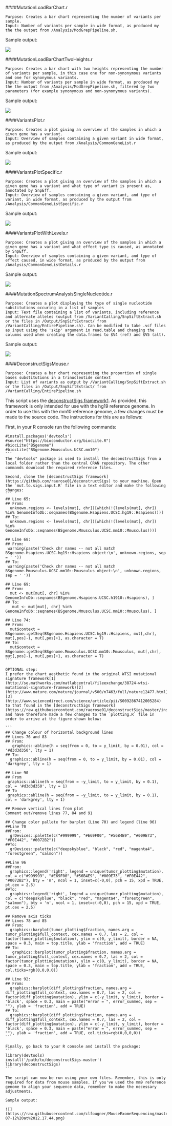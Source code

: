 ####MutationLoadBarChart.r
```
Purpose: Creates a bar chart representing the number of variants per sample.
Input: Number of variants per sample in wide format, as produced my the the output from /Analysis/ModGrepPipeline.sh.
```
Sample output:

![](https://raw.githubusercontent.com/clfougner/MouseExomeSequencing/master/Figures/SampleImages/Screen%20Shot%202016-07-12%20at%2012.17.44.png)

####MutationLoadBarChartTwoHeights.r
```
Purpose: Creates a bar chart with two heights representing the number of variants per sample, in this case one for non-synonymous variants and one for synonymous variants.
Input: Number of variants per sample in wide format, as produced my the the output from /Analysis/ModGrepPipeline.sh, filtered by two parameters (for example synonymous and non-synonymous variants).
```
Sample output:

![](https://raw.githubusercontent.com/clfougner/MouseExomeSequencing/master/Figures/SampleImages/Screen%20Shot%202016-07-12%20at%2012.18.08.png)

####VariantsPlot.r
```
Purpose: Creates a plot giving an overview of the samples in which a given gene has a variant.
Input: Overview of samples containing a given variant in wide format, as produced by the output from /Analysis/CommonGeneList.r
```
Sample output:

![](https://raw.githubusercontent.com/clfougner/MouseExomeSequencing/master/Figures/SampleImages/Screen%20Shot%202016-07-12%20at%2012.10.02.png)

####VariantsPlotSpecific.r
```
Purpose: Creates a plot giving an overview of the samples in which a given gene has a variant and what type of variant is present as, annotated by SnpEff.
Input: Overview of samples containing a given variant, and type of variant, in wide format, as produced by the output from /Analysis/CommonGeneListSpecific.r
```
Sample output:

![](https://raw.githubusercontent.com/clfougner/MouseExomeSequencing/master/Figures/SampleImages/Screen%20Shot%202016-07-12%20at%2012.16.04.png)

####VariantsPlotWithLevels.r
```
Purpose: Creates a plot giving an overview of the samples in which a given gene has a variant and what effect type is caused, as annotated by SnpEff.
Input: Overview of samples containing a given variant, and type of effect caused, in wide format, as produced by the output from /Analysis/CommonGeneListDetails.r
```
Sample output:

![](https://raw.githubusercontent.com/clfougner/MouseExomeSequencing/master/Figures/SampleImages/Screen%20Shot%202016-07-12%20at%2012.17.20.png)

####MutationSpectrumAnalysisSingleNucleotide.r
```
Purpose: Creates a plot displaying the type of single nucleotide substitutions occuring in a list of samples
Input: Text file containing a list of variants, including reference and alternate alleles (output from /VariantCalling/SnpSiftExtract.sh or the files in /Output/SnpSiftExtract/ from /VariantCalling/EntirePipeline.sh). Can be modified to take .vcf files as input using the 'skip' argument in read.table and changing the columns used when creating the data.frames to $V4 (ref) and $V5 (alt).
```
Sample output:

![](https://raw.githubusercontent.com/clfougner/MouseExomeSequencing/master/Figures/SampleImages/SingleNucleotideSubstitutionSpectrum.png)

####DeconstructSigsMouse.r
```
Purpose: Creates a bar chart representing the proportion of single bases substitutions in a trinucleotide context
Input: List of variants as output by /VariantCalling/SnpSiftExtract.sh or the files in /Output/SnpSiftExtract/ from /VariantCalling/EntirePipeline.sh
```

This script uses the [deconstructSigs framework](https://github.com/raerose01/deconstructSigs)[1](https://genomebiology.biomedcentral.com/articles/10.1186/s13059-016-0893-4). As provided, this framework is only intended for use with the hg19 reference genome. In order to use this with the mm10 reference genome, a few changes must be made to the source code. The instructions for this are as follows:

First, in your R console run the following commands:
````
#install.packages('devtools')
#source("https://bioconductor.org/biocLite.R")
#biocLite("BSgenome")
#biocLite("BSgenome.Mmusculus.UCSC.mm10")
```
The "devtools" package is used to install the deconstructSigs from a local folder rather than the central CRAN repository. The other commands download the required reference files.

Second, clone the [deconstructSigs framework](https://github.com/raerose01/deconstructSigs) to your machine. Open the `mut.to.sigs.input.R` file in a text editor and make the following changes:
```
## Line 65:
## From:
  unknown.regions <- levels(mut[, chr])[which(!(levels(mut[, chr]) %in% GenomeInfoDb::seqnames(BSgenome.Hsapiens.UCSC.hg19::Hsapiens)))]
## To:
  unknown.regions <- levels(mut[, chr])[which(!(levels(mut[, chr]) %in% GenomeInfoDb::seqnames(BSgenome.Mmusculus.UCSC.mm10::Mmusculus)))]

## Line 68:
## From:
 warning(paste('Check chr names -- not all match BSgenome.Hsapiens.UCSC.hg19::Hsapiens object:\n', unknown.regions, sep = ' '))
## To:
 warning(paste('Check chr names -- not all match BSgenome.Mmusculus.UCSC.mm10::Mmusculus object:\n', unknown.regions, sep = ' '))

## Line 69:
## From:
  mut <- mut[mut[, chr] %in% GenomeInfoDb::seqnames(BSgenome.Hsapiens.UCSC.h1910::Hsapiens), ]
## To:
   mut <- mut[mut[, chr] %in% GenomeInfoDb::seqnames(BSgenome.Mmusculus.UCSC.mm10::Mmusculus), ]

## Line 74:
## From:
  mut$context = BSgenome::getSeq(BSgenome.Hsapiens.UCSC.hg19::Hsapiens, mut[,chr], mut[,pos]-1, mut[,pos]+1, as.character = T)
## To:
  mut$context = BSgenome::getSeq(BSgenome.Mmusculus.UCSC.mm10::Mmusculus, mut[,chr], mut[,pos]-1, mut[,pos]+1, as.character = T)
```

OPTIONAL step:
I prefer the chart aesthetic found in the original WTSI mutational signature framework[1](http://se.mathworks.com/matlabcentral/fileexchange/38724-wtsi-mutational-signature-framework)[2](http://www.nature.com/nature/journal/v500/n7463/full/nature12477.html)[3](http://www.sciencedirect.com/science/article/pii/S0092867412005284) to that found in the [deconstructSigs framework](https://raw.githubusercontent.com/raerose01/deconstructSigs/master/inst/extdata/plotSignatures.png) and have therefore made a few changes to the `plotting.R` file in order to arrive at the figure shown below:

```
## Change colour of horizontal background lines
## Lines 76 and 83
## From:
   graphics::abline(h = seq(from = 0, to = y_limit, by = 0.01), col = '#d3d3d350', lty = 1)
## To:
  graphics::abline(h = seq(from = 0, to = y_limit, by = 0.01), col = 'darkgrey', lty = 1)

## Line 90
## From
 graphics::abline(h = seq(from = -y_limit, to = y_limit, by = 0.1), col = '#d3d3d350', lty = 1)
## To
 graphics::abline(h = seq(from = -y_limit, to = y_limit, by = 0.1), col = 'darkgrey', lty = 1)
 
## Remove vertical lines from plot
Comment out/remove lines 77, 84 and 91

## Change color pallete for barplot (Line 70) and legend (line 96)
##Line 70
##From:
  grDevices::palette(c("#999999", "#E69F00", "#56B4E9", "#009E73", "#F0E442", "#0072B2"))
##To:
  grDevices::palette(c("deepskyblue", "black", "red", "magenta4", "forestgreen", "salmon"))

##Line 96
##From:
  graphics::legend('right', legend = unique(tumor_plotting$mutation), col = c("#999999", "#E69F00", "#56B4E9", "#009E73", "#F0E442", "#0072B2"), bty = 'n', ncol = 1, inset=c(-0,0), pch = 15, xpd = TRUE, pt.cex = 2.5)
##To:
  graphics::legend('right', legend = unique(tumor_plotting$mutation), col = c("deepskyblue", "black", "red", "magenta4", "forestgreen", "salmon"), bty = 'n', ncol = 1, inset=c(-0,0), pch = 15, xpd = TRUE, pt.cex = 2.5)

## Remove axis ticks
## Lines 78 and 85
## From:
  graphics::barplot(tumor_plotting$fraction, names.arg = tumor_plotting$full_context, cex.names = 0.7, las = 2, col = factor(tumor_plotting$mutation), ylim = c(0, y_limit), border = NA, space = 0.3, main = top.title, ylab = 'fraction', add = TRUE)
## To:
   graphics::barplot(tumor_plotting$fraction, names.arg = tumor_plotting$full_context, cex.names = 0.7, las = 2, col = factor(tumor_plotting$mutation), ylim = c(0, y_limit), border = NA, space = 0.3, main = top.title, ylab = 'fraction', add = TRUE, col.ticks=rgb(0,0,0,0))

## Line 92:
## From:
  graphics::barplot(diff_plotting$fraction, names.arg = diff_plotting$full_context, cex.names = 0.7, las = 2, col = factor(diff_plotting$mutation), ylim = c(-y_limit, y_limit), border = 'black', space = 0.3, main = paste("error = ", error_summed, sep = ""), ylab = 'fraction', add = TRUE)
## To:
  graphics::barplot(diff_plotting$fraction, names.arg = diff_plotting$full_context, cex.names = 0.7, las = 2, col = factor(diff_plotting$mutation), ylim = c(-y_limit, y_limit), border = 'black', space = 0.3, main = paste("error = ", error_summed, sep = ""), ylab = 'fraction', add = TRUE, col.ticks=rgb(0,0,0,0))
```

Finally, go back to your R console and install the package:
```
library(devtools)
install('/path/to/deconstructSigs-master')
library(deconstructSigs)
```

The script can now be run using your own files. Remember, this is only required for data from mouse samples. If you've used the mm9 reference genome to align your sequence data, remember to make the necessary adjustments.

Sample output:

![](https://raw.githubusercontent.com/clfougner/MouseExomeSequencing/master/Figures/SampleImages/Screen%20Shot%202016-07-12%20at%2012.17.44.png)
